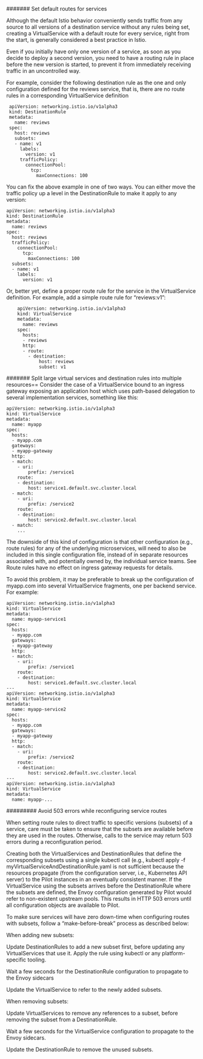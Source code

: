 #######    Set default routes for services

Although the default Istio behavior conveniently sends traffic from any source to all versions of a destination service without any rules being set,
creating a VirtualService with a default route for every service, right from the start, is generally considered a best practice in Istio.

Even if you initially have only one version of a service, as soon as you decide to deploy a second version, 
you need to have a routing rule in place before the new version is started, to prevent it from immediately receiving traffic in an uncontrolled way.

For example, consider the following destination rule as the one and only configuration defined for the reviews service,
that is, there are no route rules in a corresponding VirtualService definition

     apiVersion: networking.istio.io/v1alpha3
     kind: DestinationRule
     metadata:
       name: reviews
     spec:
       host: reviews
       subsets:
       - name: v1
         labels:
           version: v1
         trafficPolicy:
           connectionPool:
             tcp:
               maxConnections: 100
            
   
   You can fix the above example in one of two ways. You can either move the traffic policy up a level in the DestinationRule to make it apply to any version:

    apiVersion: networking.istio.io/v1alpha3
    kind: DestinationRule
    metadata:
      name: reviews
    spec:
      host: reviews
      trafficPolicy:
        connectionPool:
          tcp:
            maxConnections: 100
      subsets:
      - name: v1
        labels:
          version: v1

Or, better yet, define a proper route rule for the service in the VirtualService definition. For example, add a simple route rule for “reviews:v1”:

        apiVersion: networking.istio.io/v1alpha3
        kind: VirtualService
        metadata:
          name: reviews
        spec:
          hosts:
          - reviews
          http:
          - route:
            - destination:
                host: reviews
                subset: v1



####### Split large virtual services and destination rules into multiple resources==
Consider the case of a VirtualService bound to an ingress gateway exposing an application host which uses path-based delegation to several implementation services, something like this:

    apiVersion: networking.istio.io/v1alpha3
    kind: VirtualService
    metadata:
      name: myapp
    spec:
      hosts:
      - myapp.com
      gateways:
      - myapp-gateway
      http:
      - match:
        - uri:
            prefix: /service1
        route:
        - destination:
            host: service1.default.svc.cluster.local
      - match:
        - uri:
            prefix: /service2
        route:
        - destination:
            host: service2.default.svc.cluster.local
      - match:
        ...

The downside of this kind of configuration is that other configuration (e.g., route rules) for any of the underlying microservices, will need to also be included in this single configuration file, instead of in separate resources associated with, and potentially owned by, the individual service teams. See Route rules have no effect on ingress gateway requests for details.

To avoid this problem, it may be preferable to break up the configuration of myapp.com into several VirtualService fragments, one per backend service. For example:

    apiVersion: networking.istio.io/v1alpha3
    kind: VirtualService
    metadata:
      name: myapp-service1
    spec:
      hosts:
      - myapp.com
      gateways:
      - myapp-gateway
      http:
      - match:
        - uri:
            prefix: /service1
        route:
        - destination:
            host: service1.default.svc.cluster.local
    ---
    apiVersion: networking.istio.io/v1alpha3
    kind: VirtualService
    metadata:
      name: myapp-service2
    spec:
      hosts:
      - myapp.com
      gateways:
      - myapp-gateway
      http:
      - match:
        - uri:
            prefix: /service2
        route:
        - destination:
            host: service2.default.svc.cluster.local
    ---
    apiVersion: networking.istio.io/v1alpha3
    kind: VirtualService
    metadata:
      name: myapp-...



######### Avoid 503 errors while reconfiguring service routes

When setting route rules to direct traffic to specific versions (subsets) of a service, care must be taken to ensure that the subsets are available before they are used in the routes. Otherwise, calls to the service may return 503 errors during a reconfiguration period.

Creating both the VirtualServices and DestinationRules that define the corresponding subsets using a single kubectl call (e.g., kubectl apply -f myVirtualServiceAndDestinationRule.yaml is not sufficient because the resources propagate (from the configuration server, i.e., Kubernetes API server) to the Pilot instances in an eventually consistent manner. If the VirtualService using the subsets arrives before the DestinationRule where the subsets are defined, the Envoy configuration generated by Pilot would refer to non-existent upstream pools. This results in HTTP 503 errors until all configuration objects are available to Pilot.

To make sure services will have zero down-time when configuring routes with subsets, follow a “make-before-break” process as described below:

When adding new subsets:

Update DestinationRules to add a new subset first, before updating any VirtualServices that use it. Apply the rule using kubectl or any platform-specific tooling.

Wait a few seconds for the DestinationRule configuration to propagate to the Envoy sidecars

Update the VirtualService to refer to the newly added subsets.

When removing subsets:

Update VirtualServices to remove any references to a subset, before removing the subset from a DestinationRule.

Wait a few seconds for the VirtualService configuration to propagate to the Envoy sidecars.

Update the DestinationRule to remove the unused subsets.
